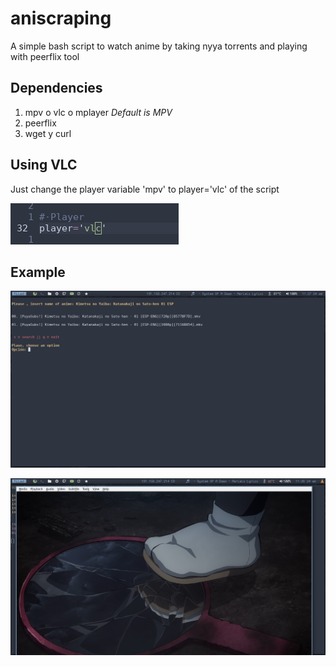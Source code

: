 # aniscraping
A simple bash script to watch anime by taking nyya torrents and playing with peerflix tool

## Dependencies
1. mpv o vlc o mplayer *Default is MPV*
2. peerflix
3. wget y curl

## Using VLC
Just change the player variable 'mpv' to player='vlc' of the script

![example](https://raw.githubusercontent.com/IamJony/semi-nord-theme-bluefish/main/Screenshot_2023-05-06-11-55-53_1366x768.png)


## Example
![Aniscraping](https://raw.githubusercontent.com/IamJony/semi-nord-theme-bluefish/main/Screenshot_2023-05-06-11-27-24_1366x768.png)

![Aniscraping1](https://raw.githubusercontent.com/IamJony/semi-nord-theme-bluefish/main/Screenshot_2023-05-06-11-26-24_1366x768.png)
